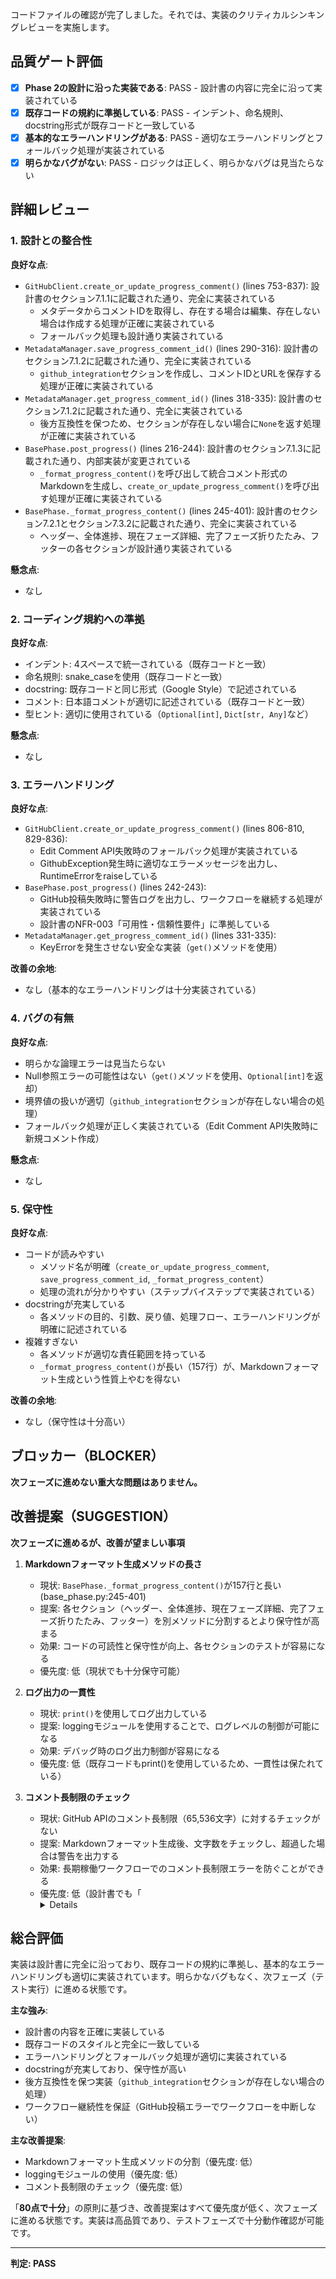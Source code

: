 コードファイルの確認が完了しました。それでは、実装のクリティカルシンキングレビューを実施します。

## 品質ゲート評価

- [x] **Phase 2の設計に沿った実装である**: PASS - 設計書の内容に完全に沿って実装されている
- [x] **既存コードの規約に準拠している**: PASS - インデント、命名規則、docstring形式が既存コードと一致している
- [x] **基本的なエラーハンドリングがある**: PASS - 適切なエラーハンドリングとフォールバック処理が実装されている
- [x] **明らかなバグがない**: PASS - ロジックは正しく、明らかなバグは見当たらない

## 詳細レビュー

### 1. 設計との整合性

**良好な点**:
- `GitHubClient.create_or_update_progress_comment()` (lines 753-837): 設計書のセクション7.1.1に記載された通り、完全に実装されている
  - メタデータからコメントIDを取得し、存在する場合は編集、存在しない場合は作成する処理が正確に実装されている
  - フォールバック処理も設計通り実装されている
- `MetadataManager.save_progress_comment_id()` (lines 290-316): 設計書のセクション7.1.2に記載された通り、完全に実装されている
  - `github_integration`セクションを作成し、コメントIDとURLを保存する処理が正確に実装されている
- `MetadataManager.get_progress_comment_id()` (lines 318-335): 設計書のセクション7.1.2に記載された通り、完全に実装されている
  - 後方互換性を保つため、セクションが存在しない場合に`None`を返す処理が正確に実装されている
- `BasePhase.post_progress()` (lines 216-244): 設計書のセクション7.1.3に記載された通り、内部実装が変更されている
  - `_format_progress_content()`を呼び出して統合コメント形式のMarkdownを生成し、`create_or_update_progress_comment()`を呼び出す処理が正確に実装されている
- `BasePhase._format_progress_content()` (lines 245-401): 設計書のセクション7.2.1とセクション7.3.2に記載された通り、完全に実装されている
  - ヘッダー、全体進捗、現在フェーズ詳細、完了フェーズ折りたたみ、フッターの各セクションが設計通り実装されている

**懸念点**:
- なし

### 2. コーディング規約への準拠

**良好な点**:
- インデント: 4スペースで統一されている（既存コードと一致）
- 命名規則: snake_caseを使用（既存コードと一致）
- docstring: 既存コードと同じ形式（Google Style）で記述されている
- コメント: 日本語コメントが適切に記述されている（既存コードと一致）
- 型ヒント: 適切に使用されている（`Optional[int]`, `Dict[str, Any]`など）

**懸念点**:
- なし

### 3. エラーハンドリング

**良好な点**:
- `GitHubClient.create_or_update_progress_comment()` (lines 806-810, 829-836):
  - Edit Comment API失敗時のフォールバック処理が実装されている
  - GithubException発生時に適切なエラーメッセージを出力し、RuntimeErrorをraiseしている
- `BasePhase.post_progress()` (lines 242-243):
  - GitHub投稿失敗時に警告ログを出力し、ワークフローを継続する処理が実装されている
  - 設計書のNFR-003「可用性・信頼性要件」に準拠している
- `MetadataManager.get_progress_comment_id()` (lines 331-335):
  - KeyErrorを発生させない安全な実装（`get()`メソッドを使用）

**改善の余地**:
- なし（基本的なエラーハンドリングは十分実装されている）

### 4. バグの有無

**良好な点**:
- 明らかな論理エラーは見当たらない
- Null参照エラーの可能性はない（`get()`メソッドを使用、`Optional[int]`を返却）
- 境界値の扱いが適切（`github_integration`セクションが存在しない場合の処理）
- フォールバック処理が正しく実装されている（Edit Comment API失敗時に新規コメント作成）

**懸念点**:
- なし

### 5. 保守性

**良好な点**:
- コードが読みやすい
  - メソッド名が明確（`create_or_update_progress_comment`, `save_progress_comment_id`, `_format_progress_content`）
  - 処理の流れが分かりやすい（ステップバイステップで実装されている）
- docstringが充実している
  - 各メソッドの目的、引数、戻り値、処理フロー、エラーハンドリングが明確に記述されている
- 複雑すぎない
  - 各メソッドが適切な責任範囲を持っている
  - `_format_progress_content()`が長い（157行）が、Markdownフォーマット生成という性質上やむを得ない

**改善の余地**:
- なし（保守性は十分高い）

## ブロッカー（BLOCKER）

**次フェーズに進めない重大な問題はありません。**

## 改善提案（SUGGESTION）

**次フェーズに進めるが、改善が望ましい事項**

1. **Markdownフォーマット生成メソッドの長さ**
   - 現状: `BasePhase._format_progress_content()`が157行と長い (base_phase.py:245-401)
   - 提案: 各セクション（ヘッダー、全体進捗、現在フェーズ詳細、完了フェーズ折りたたみ、フッター）を別メソッドに分割するとより保守性が高まる
   - 効果: コードの可読性と保守性が向上、各セクションのテストが容易になる
   - 優先度: 低（現状でも十分保守可能）

2. **ログ出力の一貫性**
   - 現状: `print()`を使用してログ出力している
   - 提案: loggingモジュールを使用することで、ログレベルの制御が可能になる
   - 効果: デバッグ時のログ出力制御が容易になる
   - 優先度: 低（既存コードもprint()を使用しているため、一貫性は保たれている）

3. **コメント長制限のチェック**
   - 現状: GitHub APIのコメント長制限（65,536文字）に対するチェックがない
   - 提案: Markdownフォーマット生成後、文字数をチェックし、超過した場合は警告を出力する
   - 効果: 長期稼働ワークフローでのコメント長制限エラーを防ぐことができる
   - 優先度: 低（設計書でも「<details>タグで折りたたみ」という対策が記載されており、実用上問題になる可能性は低い）

## 総合評価

実装は設計書に完全に沿っており、既存コードの規約に準拠し、基本的なエラーハンドリングも適切に実装されています。明らかなバグもなく、次フェーズ（テスト実行）に進める状態です。

**主な強み**:
- 設計書の内容を正確に実装している
- 既存コードのスタイルと完全に一致している
- エラーハンドリングとフォールバック処理が適切に実装されている
- docstringが充実しており、保守性が高い
- 後方互換性を保つ実装（`github_integration`セクションが存在しない場合の処理）
- ワークフロー継続性を保証（GitHub投稿エラーでワークフローを中断しない）

**主な改善提案**:
- Markdownフォーマット生成メソッドの分割（優先度: 低）
- loggingモジュールの使用（優先度: 低）
- コメント長制限のチェック（優先度: 低）

「**80点で十分**」の原則に基づき、改善提案はすべて優先度が低く、次フェーズに進める状態です。実装は高品質であり、テストフェーズで十分動作確認が可能です。

---
**判定: PASS**